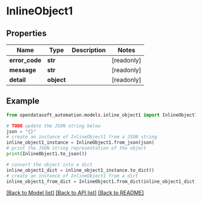 # InlineObject1


## Properties

Name | Type | Description | Notes
------------ | ------------- | ------------- | -------------
**error_code** | **str** |  | [readonly] 
**message** | **str** |  | [readonly] 
**detail** | **object** |  | [readonly] 

## Example

```python
from opendatasoft_automation.models.inline_object1 import InlineObject1

# TODO update the JSON string below
json = "{}"
# create an instance of InlineObject1 from a JSON string
inline_object1_instance = InlineObject1.from_json(json)
# print the JSON string representation of the object
print(InlineObject1.to_json())

# convert the object into a dict
inline_object1_dict = inline_object1_instance.to_dict()
# create an instance of InlineObject1 from a dict
inline_object1_from_dict = InlineObject1.from_dict(inline_object1_dict)
```
[[Back to Model list]](../README.md#documentation-for-models) [[Back to API list]](../README.md#documentation-for-api-endpoints) [[Back to README]](../README.md)


